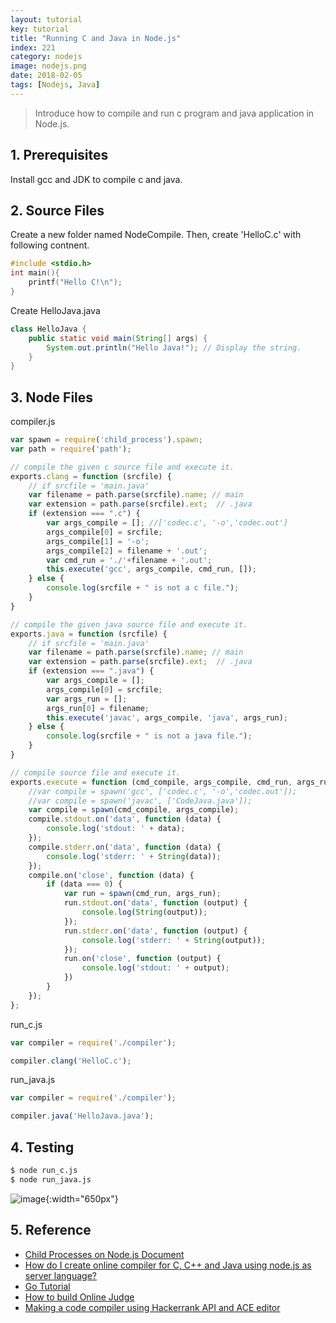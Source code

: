 ```yaml
---
layout: tutorial
key: tutorial
title: "Running C and Java in Node.js"
index: 221
category: nodejs
image: nodejs.png
date: 2018-02-05
tags: [Nodejs, Java]
---
```


> Introduce how to compile and run c program and java application in Node.js.

## 1. Prerequisites
Install gcc and JDK to compile c and java.

## 2. Source Files
Create a new folder named NodeCompile. Then, create 'HelloC.c' with following contnent.
```c++
#include <stdio.h>
int main(){
    printf("Hello C!\n");
}
```
Create HelloJava.java
```java
class HelloJava {
    public static void main(String[] args) {
        System.out.println("Hello Java!"); // Display the string.
    }
}
```
## 3. Node Files
compiler.js
```javascript
var spawn = require('child_process').spawn;
var path = require('path');

// compile the given c source file and execute it.
exports.clang = function (srcfile) {
    // if srcfile = 'main.java'
    var filename = path.parse(srcfile).name; // main
    var extension = path.parse(srcfile).ext;  // .java
    if (extension === ".c") {
        var args_compile = []; //['codec.c', '-o','codec.out']
        args_compile[0] = srcfile;
        args_compile[1] = '-o';
        args_compile[2] = filename + '.out';
        var cmd_run = './'+filename + '.out';
        this.execute('gcc', args_compile, cmd_run, []);
    } else {
        console.log(srcfile + " is not a c file.");
    }
}

// compile the given java source file and execute it.
exports.java = function (srcfile) {
    // if srcfile = 'main.java'
    var filename = path.parse(srcfile).name; // main
    var extension = path.parse(srcfile).ext;  // .java
    if (extension === ".java") {
        var args_compile = [];
        args_compile[0] = srcfile;
        var args_run = [];
        args_run[0] = filename;
        this.execute('javac', args_compile, 'java', args_run);
    } else {
        console.log(srcfile + " is not a java file.");
    }
}

// compile source file and execute it.
exports.execute = function (cmd_compile, args_compile, cmd_run, args_run) {
    //var compile = spawn('gcc', ['codec.c', '-o','codec.out']);
    //var compile = spawn('javac', ['CodeJava.java']);
    var compile = spawn(cmd_compile, args_compile);
    compile.stdout.on('data', function (data) {
        console.log('stdout: ' + data);
    });
    compile.stderr.on('data', function (data) {
        console.log('stderr: ' + String(data));
    });
    compile.on('close', function (data) {
        if (data === 0) {
            var run = spawn(cmd_run, args_run);
            run.stdout.on('data', function (output) {
                console.log(String(output));
            });
            run.stderr.on('data', function (output) {
                console.log('stderr: ' + String(output));
            });
            run.on('close', function (output) {
                console.log('stdout: ' + output);
            })
        }
    });
};
```
run_c.js
```javascript
var compiler = require('./compiler');

compiler.clang('HelloC.c');
```
run_java.js
```javascript
var compiler = require('./compiler');

compiler.java('HelloJava.java');
```

## 4. Testing
```sh
$ node run_c.js
$ node run_java.js
```
![image](/public/posts/2018-02-25/run.png){:width="650px"}

## 5. Reference
* [Child Processes on Node.js Document](https://nodejs.org/api/child_process.html)
* [How do I create online compiler for C, C++ and Java using node.js as server language?](https://www.quora.com/How-do-I-create-online-compiler-for-C-C++-and-Java-using-node-js-as-server-language)
* [Go Tutorial](https://www.tutorialspoint.com/go/index.htm)
* [How to build Online Judge](https://www.zhihu.com/question/20343652)
* [Making a code compiler using Hackerrank API and ACE editor](http://blog.arpitdubey.com/making-a-code-compiler-using-hackerrank-api-and-ace-editor/)
